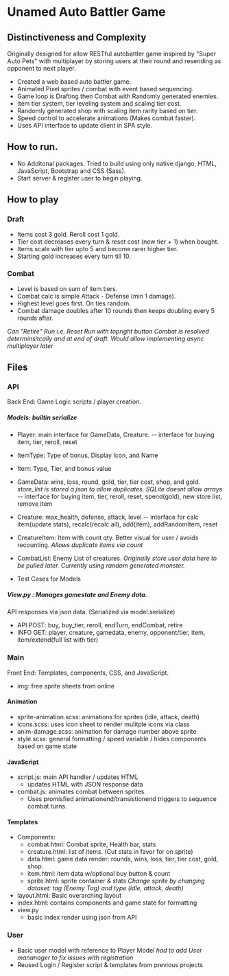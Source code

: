 # Unamed Auto Battler Game

## Distinctiveness and Complexity
Originally designed for allow RESTful autobattler game inspired by "Super Auto Pets" with multiplayer by storing users at their round and resending as opponent to next player.

 - Created a web based auto battler game.
 - Animated Pixel sprites / combat with event based sequencing.
 - Game loop is Drafting then Combat with Randomly generated enemies.
 - Item tier system, tier leveling system and scaling tier cost.
 - Randomly generated shop with scaling item rarity based on tier.
 - Speed control to accelerate animations (Makes combat faster).
 - Uses API interface to update client in SPA style.

## How to run.
 - No Additonal packages. Tried to build using only native django, HTML, JavaScript, Bootstrap and CSS (Sass).
 - Start server & register user to begin playing.

## How to play
### Draft
 - Items cost 3 gold. Reroll cost 1 gold.
 - Tier cost decreases every turn & reset cost (new tier + 1) when bought.
 - Items scale with tier upto 5 and become rarer higher tier.
 - Starting gold increases every turn till 10.

 ### Combat
 - Level is based on sum of item tiers. 
 - Combat calc is simple Attack - Defense (min 1 damage).
 - Highest level goes first. On ties random.
 - Combat damage doubles after 10 rounds then keeps doubling every 5 rounds after.
 
*Can "Retire" Run i.e. Reset Run with topright button*
*Combat is resolved determinsitcally and at end of draft. Would allow implementing async multiplayer later*

## Files
### API
Back End: Game Logic scripts / player creation.

##### Models: builtin serialize
   - Player: main interface for GameData, Creature.
   -- interface for buying item, tier, reroll, reset

   - ItemType: Type of bonus, Display Icon, and Name
   - Item: Type, Tier, and bonus value

   - GameData: wins, loss, round, gold, tier, tier cost, shop, and gold.
   *store_list is stored a json to allow duplicates. SQLite doesnt allow arrays*
   -- interface for buying item, tier, reroll, reset, spend(gold), new store list, remove item
    
   - Creature: max_health, defense, attack, level
   -- interface for calc item(update stats), recalc(recalc all), add(item), addRandomItem, reset
   
   - CreatureItem: Item with count qty. Better visual for user / avoids recounting. 
   *Allows duplicate items via count*
  
   - CombatList: Enemy List of creatures. 
   *Originally store user data here to be pulled later. Currently using random generated monster.*
 - Test Cases for Models

##### View.py : Manages gamestate and Enemy data.
API responses via json data. (Serialized via model.serialize)
 - API POST: buy, buy_tier, reroll, endTurn, endCombat, retire
 - INFO GET: player, creature, gamedata, enemy, opponent/tier, item, item/extend(full list with tier)

### Main
Front End: Templates, components, CSS, and JavaScript.
 - img: free sprite sheets from online

#### Animation
 - sprite-animation.scss: animations for sprites (idle, attack, death)
 - icons.scss: uses icon sheet to render mulitple icons via class
 - anim-damage.scss: animation for damage number above sprite
 - style.scss: general formatting / speed variable / hides components based on game state

#### JavaScript
 - script.js: main API handler / updates HTML
   - updates HTML with JSON response data 
 - combat.js: animates combat between sprites.
   - Uses promisfied animationend/transistionend triggers to sequence combat turns.

#### Templates
 - Components: 
   - combat.html: Combat sprite, Health bar, stats
   - creature.html: list of items. (Cut stats in favor for on sprite)
   - data.html: game data render: rounds, wins, loss, tier, tier cost, gold, shop.
   - item.html: item data w/optional buy button & count
   - sprite.html: sprite container & stats
   *Change sprite by changing dataset: tag (Enemy Tag) and type (idle, attack, death)*
 - layout.html: Basic overarching layout
 - index.html: contains components and game state for formatting
 - view.py
   - basic index render using json from API
 
### User
 - Basic user model with reference to Player Model
   *had to add User mananager to fix issues with registration*
 - Reused Login / Register script & templates from previous projects
